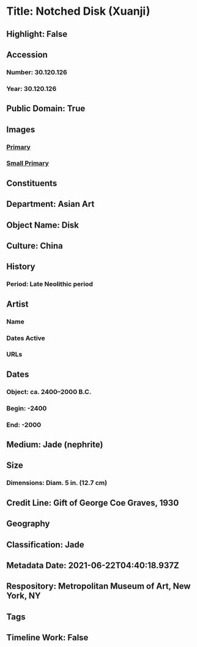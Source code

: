 # Title: Notched Disk (Xuanji)
## Highlight: False
## Accession
### Number: 30.120.126
### Year: 30.120.126
## Public Domain: True
## Images
### [Primary](https://images.metmuseum.org/CRDImages/as/original/30_120_126.JPG)
### [Small Primary](https://images.metmuseum.org/CRDImages/as/web-large/30_120_126.JPG)
## Constituents
## Department: Asian Art
## Object Name: Disk
## Culture: China
## History
### Period: Late Neolithic period
## Artist
### Name
### Dates Active
### URLs
## Dates
### Object: ca. 2400–2000 B.C.
### Begin: -2400
### End: -2000
## Medium: Jade (nephrite)
## Size
### Dimensions: Diam. 5 in. (12.7 cm)
## Credit Line: Gift of George Coe Graves, 1930
## Geography
## Classification: Jade
## Metadata Date: 2021-06-22T04:40:18.937Z
## Respository: Metropolitan Museum of Art, New York, NY
## Tags
## Timeline Work: False